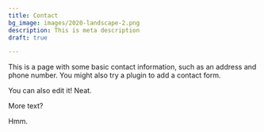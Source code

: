 ```yaml
---
title: Contact
bg_image: images/2020-landscape-2.png
description: This is meta description
draft: true

---
```

This is a page with some basic contact information, such as an address and phone number. You might also try a plugin to add a contact form.

You can also edit it! Neat.

More text?

Hmm.